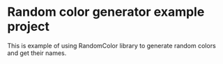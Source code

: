 # Random color generator example project

This is example of using RandomColor library to generate random colors and get their names.